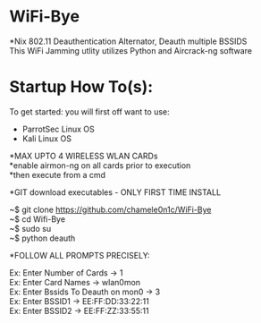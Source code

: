 # WiFi-Bye
*Nix 802.11 Deauthentication Alternator, Deauth multiple BSSIDS\
This WiFi Jamming utlity utilizes Python and Aircrack-ng software  

# Startup How To(s):
To get started: you will first off want to use:
 - ParrotSec Linux OS 
 - Kali Linux OS

 *MAX UPTO 4 WIRELESS WLAN CARDs    
 *enable airmon-ng on all cards prior to execution  
 *then execute from a cmd
 
*GIT download executables - ONLY FIRST TIME INSTALL 

~$ git clone https://github.com/chamele0n1c/WiFi-Bye  \
~$ cd Wifi-Bye \
~$ sudo su \
~$ python deauth

*FOLLOW ALL PROMPTS PRECISELY:

Ex: Enter Number of Cards -> 1\
Ex: Enter Card Names -> wlan0mon\
Ex: Enter Bssids To Deauth on mon0 -> 3\
Ex: Enter BSSID1 -> EE:FF:DD:33:22:11\
Ex: Enter BSSID2 -> EE:FF:ZZ:33:55:11

 
